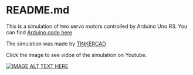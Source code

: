 # README.md

This is a simulation of two servo motors controlled by Arduino Uno R3. You can find [Arduino code here](https://github.com/Eng-Abdulrazaq/Relays/blob/master/by_relays1.ino)

The simulation was made by [TINKERCAD](https://www.tinkercad.com/)

Click the image to see vidoe of the simulation on Youtube.

[![IMAGE ALT TEXT HERE](https://img.youtube.com/vi/iUKPiVozxZE/0.jpg)](https://youtu.be/iUKPiVozxZE)


